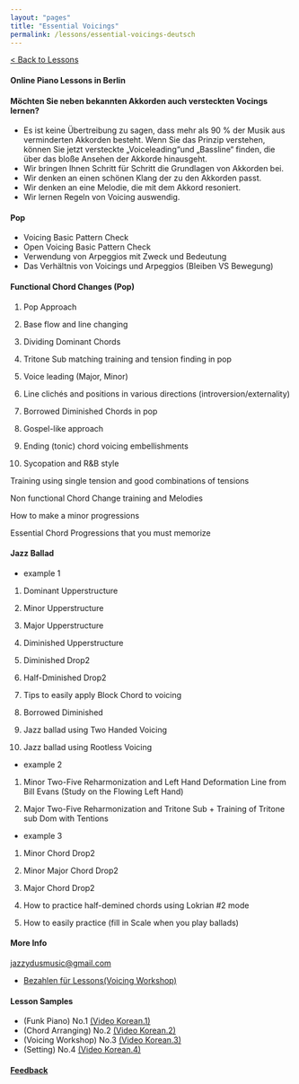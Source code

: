 ```yaml
---
layout: "pages"
title: "Essential Voicings"
permalink: /lessons/essential-voicings-deutsch
---
```

<a href="/lessons">< Back to Lessons</a>

#### Online Piano Lessons in Berlin 

#### Möchten Sie neben bekannten Akkorden auch versteckten Vocings lernen?

- Es ist keine Übertreibung zu sagen, dass mehr als 90 % der Musik aus verminderten Akkorden besteht. Wenn Sie das Prinzip verstehen, können Sie jetzt versteckte „Voiceleading“und „Bassline“ finden, die über das bloße Ansehen der Akkorde hinausgeht.
- Wir bringen Ihnen Schritt für Schritt die Grundlagen von Akkorden bei.
- Wir denken an einen schönen Klang der zu den Akkorden passt. 
- Wir denken an eine Melodie, die mit dem Akkord resoniert.
- Wir lernen Regeln von Voicing auswendig.


#### Pop 

- Voicing Basic Pattern Check
- Open Voicing Basic Pattern Check
- Verwendung von Arpeggios mit Zweck und Bedeutung
- Das Verhältnis von Voicings und Arpeggios (Bleiben VS Bewegung)

#### Functional Chord Changes (Pop)

1) Pop Approach

2) Base flow and line changing

3) Dividing Dominant Chords

4) Tritone Sub matching training and tension finding in pop

5) Voice leading (Major, Minor)

6) Line clichés and positions in various directions (introversion/externality)

7) Borrowed Diminished Chords in pop

8) Gospel-like approach

9) Ending (tonic) chord voicing embellishments 

10) Sycopation and R&B style

Training using single tension and good combinations of tensions

Non functional Chord Change training and Melodies

How to make a minor progressions

Essential Chord Progressions that you must memorize 

#### Jazz Ballad

- example 1

1) Dominant Upperstructure

2) Minor Upperstructure

3) Major Upperstructure

4) Diminished Upperstructure

5) Diminished Drop2

6) Half-Dminished Drop2

7) Tips to easily apply Block Chord to voicing

8) Borrowed Diminished

9) Jazz ballad using Two Handed Voicing

10) Jazz ballad using Rootless Voicing

- example 2

1) Minor Two-Five Reharmonization and Left Hand Deformation Line from Bill Evans (Study on the Flowing Left Hand)

2) Major Two-Five Reharmonization and Tritone Sub + Training of Tritone sub Dom with Tentions

- example 3

1) Minor Chord Drop2

2) Minor Major Chord Drop2

3) Major Chord Drop2

4) How to practice half-demined chords using Lokrian #2 mode

5) How to easily practice (fill in Scale when you play ballads)


#### More Info 
jazzydusmusic@gmail.com 


- <a href="https://jazzydusmusic.gumroad.com/l/qmczn" target="_blank"> Bezahlen für Lessons(Voicing Workshop)</a>

#### Lesson Samples 
- (Funk Piano) No.1 
    <a href="https://youtu.be/93QkhEATEMc"
    target="_blank"> (Video Korean.1)</a>  
- (Chord Arranging) No.2
    <a href="https://youtu.be/peX0o5pAD2Q" target="_blank"> (Video Korean.2)</a>
- (Voicing Workshop) No.3
    <a href="https://youtu.be/hi-q-cANOEc" target="_blank"> (Video Korean.3)</a>
- (Setting) No.4
    <a href="https://youtu.be/AVtyd8GAnoM" target="_blank"> (Video Korean.4)</a>

#### <a href="https://jjmusic-online.github.io/assets/images/photo13.jpg">Feedback</a>
